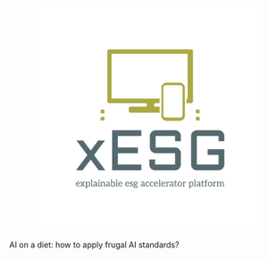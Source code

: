<p align="center">
<img src="img/logo-color.png" alt="rag" class="center" style="width:400px;height:400px;">
</p>

AI on a diet: how to apply frugal AI standards?






